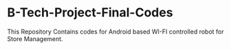 # B-Tech-Project-Final-Codes
This Repository Contains codes for Android based WI-FI controlled robot for Store Management.

